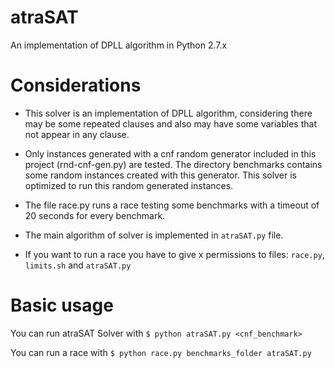 # atraSAT
An implementation of DPLL algorithm in Python 2.7.x

# Considerations

- This solver is an implementation of DPLL algorithm, considering there may be some repeated clauses and also may have some variables that not appear in any clause.

- Only instances generated with a cnf random generator included in this project (rnd-cnf-gen.py) are tested. The directory benchmarks contains some random instances created with this generator. This solver is optimized to run this random generated instances.

- The file race.py runs a race testing some benchmarks with a timeout of 20 seconds for every benchmark.

- The main algorithm of solver is implemented in `atraSAT.py` file.

- If you want to run a race you have to give x permissions to files: `race.py`, `limits.sh` and `atraSAT.py` 

# Basic usage

You can run atraSAT Solver with `$ python atraSAT.py <cnf_benchmark>`

You can run a race with `$ python race.py benchmarks_folder atraSAT.py`
